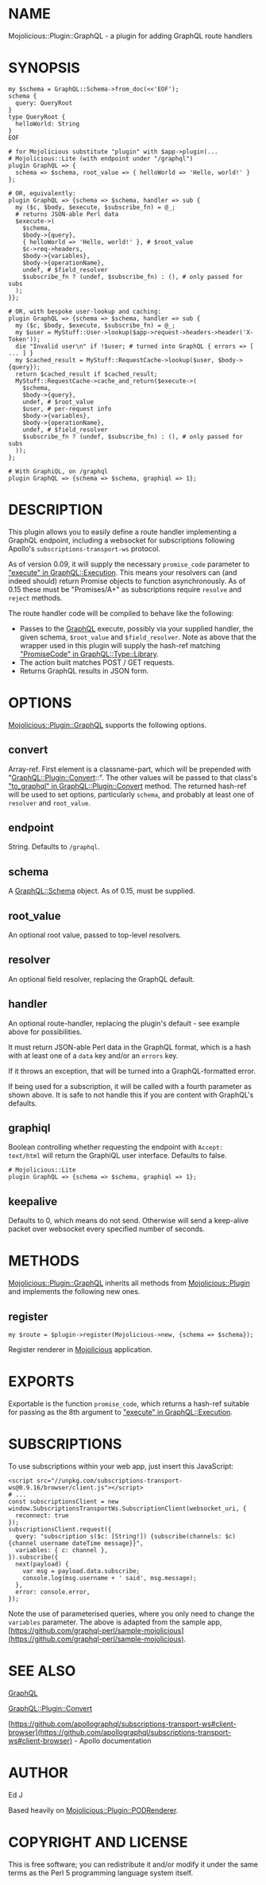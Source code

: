 # NAME

Mojolicious::Plugin::GraphQL - a plugin for adding GraphQL route handlers

# SYNOPSIS

    my $schema = GraphQL::Schema->from_doc(<<'EOF');
    schema {
      query: QueryRoot
    }
    type QueryRoot {
      helloWorld: String
    }
    EOF

    # for Mojolicious substitute "plugin" with $app->plugin(...
    # Mojolicious::Lite (with endpoint under "/graphql")
    plugin GraphQL => {
      schema => $schema, root_value => { helloWorld => 'Hello, world!' }
    };

    # OR, equivalently:
    plugin GraphQL => {schema => $schema, handler => sub {
      my ($c, $body, $execute, $subscribe_fn) = @_;
      # returns JSON-able Perl data
      $execute->(
        $schema,
        $body->{query},
        { helloWorld => 'Hello, world!' }, # $root_value
        $c->req->headers,
        $body->{variables},
        $body->{operationName},
        undef, # $field_resolver
        $subscribe_fn ? (undef, $subscribe_fn) : (), # only passed for subs
      );
    }};

    # OR, with bespoke user-lookup and caching:
    plugin GraphQL => {schema => $schema, handler => sub {
      my ($c, $body, $execute, $subscribe_fn) = @_;
      my $user = MyStuff::User->lookup($app->request->headers->header('X-Token'));
      die "Invalid user\n" if !$user; # turned into GraphQL { errors => [ ... ] }
      my $cached_result = MyStuff::RequestCache->lookup($user, $body->{query});
      return $cached_result if $cached_result;
      MyStuff::RequestCache->cache_and_return($execute->(
        $schema,
        $body->{query},
        undef, # $root_value
        $user, # per-request info
        $body->{variables},
        $body->{operationName},
        undef, # $field_resolver
        $subscribe_fn ? (undef, $subscribe_fn) : (), # only passed for subs
      ));
    };

    # With GraphiQL, on /graphql
    plugin GraphQL => {schema => $schema, graphiql => 1};

# DESCRIPTION

This plugin allows you to easily define a route handler implementing a
GraphQL endpoint, including a websocket for subscriptions following
Apollo's `subscriptions-transport-ws` protocol.

As of version 0.09, it will supply the necessary `promise_code`
parameter to ["execute" in GraphQL::Execution](https://metacpan.org/pod/GraphQL::Execution#execute). This means your resolvers
can (and indeed should) return Promise objects to function
asynchronously. As of 0.15 these must be "Promises/A+" as subscriptions
require `resolve` and `reject` methods.

The route handler code will be compiled to behave like the following:

- Passes to the [GraphQL](https://metacpan.org/pod/GraphQL) execute, possibly via your supplied handler,
the given schema, `$root_value` and `$field_resolver`. Note as above
that the wrapper used in this plugin will supply the hash-ref matching
["PromiseCode" in GraphQL::Type::Library](https://metacpan.org/pod/GraphQL::Type::Library#PromiseCode).
- The action built matches POST / GET requests.
- Returns GraphQL results in JSON form.

# OPTIONS

[Mojolicious::Plugin::GraphQL](https://metacpan.org/pod/Mojolicious::Plugin::GraphQL) supports the following options.

## convert

Array-ref. First element is a classname-part, which will be prepended with
"[GraphQL::Plugin::Convert](https://metacpan.org/pod/GraphQL::Plugin::Convert)::". The other values will be passed
to that class's ["to\_graphql" in GraphQL::Plugin::Convert](https://metacpan.org/pod/GraphQL::Plugin::Convert#to_graphql) method. The
returned hash-ref will be used to set options, particularly `schema`,
and probably at least one of `resolver` and `root_value`.

## endpoint

String. Defaults to `/graphql`.

## schema

A [GraphQL::Schema](https://metacpan.org/pod/GraphQL::Schema) object. As of 0.15, must be supplied.

## root\_value

An optional root value, passed to top-level resolvers.

## resolver

An optional field resolver, replacing the GraphQL default.

## handler

An optional route-handler, replacing the plugin's default - see example
above for possibilities.

It must return JSON-able Perl data in the GraphQL format, which is a hash
with at least one of a `data` key and/or an `errors` key.

If it throws an exception, that will be turned into a GraphQL-formatted
error.

If being used for a subscription, it will be called with a fourth
parameter as shown above. It is safe to not handle this if you are
content with GraphQL's defaults.

## graphiql

Boolean controlling whether requesting the endpoint with `Accept:
text/html` will return the GraphiQL user interface. Defaults to false.

    # Mojolicious::Lite
    plugin GraphQL => {schema => $schema, graphiql => 1};

## keepalive

Defaults to 0, which means do not send. Otherwise will send a keep-alive
packet over websocket every specified number of seconds.

# METHODS

[Mojolicious::Plugin::GraphQL](https://metacpan.org/pod/Mojolicious::Plugin::GraphQL) inherits all methods from
[Mojolicious::Plugin](https://metacpan.org/pod/Mojolicious::Plugin) and implements the following new ones.

## register

    my $route = $plugin->register(Mojolicious->new, {schema => $schema});

Register renderer in [Mojolicious](https://metacpan.org/pod/Mojolicious) application.

# EXPORTS

Exportable is the function `promise_code`, which returns a hash-ref
suitable for passing as the 8th argument to ["execute" in GraphQL::Execution](https://metacpan.org/pod/GraphQL::Execution#execute).

# SUBSCRIPTIONS

To use subscriptions within your web app, just insert this JavaScript:

    <script src="//unpkg.com/subscriptions-transport-ws@0.9.16/browser/client.js"></script>
    # ...
    const subscriptionsClient = new window.SubscriptionsTransportWs.SubscriptionClient(websocket_uri, {
      reconnect: true
    });
    subscriptionsClient.request({
      query: "subscription s($c: [String!]) {subscribe(channels: $c) {channel username dateTime message}}",
      variables: { c: channel },
    }).subscribe({
      next(payload) {
        var msg = payload.data.subscribe;
        console.log(msg.username + ' said', msg.message);
      },
      error: console.error,
    });

Note the use of parameterised queries, where you only need to change
the `variables` parameter. The above is adapted from the sample app,
[https://github.com/graphql-perl/sample-mojolicious](https://github.com/graphql-perl/sample-mojolicious).

# SEE ALSO

[GraphQL](https://metacpan.org/pod/GraphQL)

[GraphQL::Plugin::Convert](https://metacpan.org/pod/GraphQL::Plugin::Convert)

[https://github.com/apollographql/subscriptions-transport-ws#client-browser](https://github.com/apollographql/subscriptions-transport-ws#client-browser)
\- Apollo documentation

# AUTHOR

Ed J

Based heavily on [Mojolicious::Plugin::PODRenderer](https://metacpan.org/pod/Mojolicious::Plugin::PODRenderer).

# COPYRIGHT AND LICENSE

This is free software; you can redistribute it and/or modify it under
the same terms as the Perl 5 programming language system itself.
